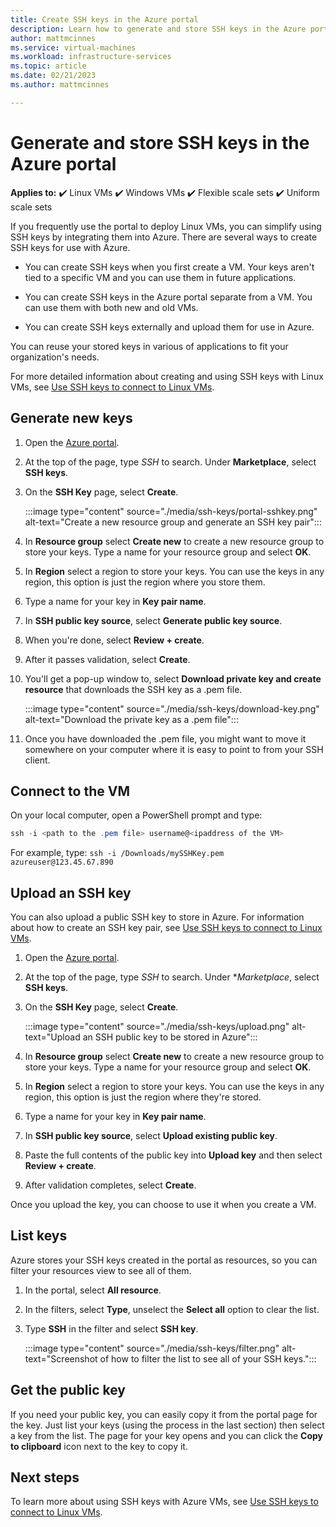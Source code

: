 ```yaml
---
title: Create SSH keys in the Azure portal 
description: Learn how to generate and store SSH keys in the Azure portal for connecting the Linux VMs.
author: mattmcinnes
ms.service: virtual-machines
ms.workload: infrastructure-services
ms.topic: article
ms.date: 02/21/2023
ms.author: mattmcinnes

---
```


# Generate and store SSH keys in the Azure portal

**Applies to:** :heavy_check_mark: Linux VMs :heavy_check_mark: Windows VMs :heavy_check_mark: Flexible scale sets :heavy_check_mark: Uniform scale sets

If you frequently use the portal to deploy Linux VMs, you can simplify using SSH keys by integrating them into Azure. There are several ways to create SSH keys for use with Azure. 

- You can create SSH keys when you first create a VM. Your keys aren't tied to a specific VM and you can use them in future applications.

- You can create SSH keys in the Azure portal separate from a VM. You can use them with both new and old VMs.

- You can create SSH keys externally and upload them for use in Azure.

You can reuse your stored keys in various of applications to fit your organization's needs. 

For more detailed information about creating and using SSH keys with Linux VMs, see [Use SSH keys to connect to Linux VMs](./linux/ssh-from-windows.md).

## Generate new keys

1. Open the [Azure portal](https://portal.azure.com).

1. At the top of the page, type *SSH* to search. Under **Marketplace**, select **SSH keys**.

1. On the **SSH Key** page, select **Create**.

   :::image type="content" source="./media/ssh-keys/portal-sshkey.png" alt-text="Create a new resource group and generate an SSH key pair":::

1. In **Resource group** select **Create new** to create a new resource group to store your keys. Type a name for your resource group and select **OK**.

1. In **Region** select a region to store your keys. You can use the keys in any region, this option is just the region where you store them.

1. Type a name for your key in **Key pair name**.

1. In **SSH public key source**, select **Generate public key source**. 

1. When you're done, select **Review + create**.

1. After it passes validation, select **Create**.

1. You'll get a pop-up window to, select **Download private key and create resource** that downloads the SSH key as a .pem file.

   :::image type="content" source="./media/ssh-keys/download-key.png" alt-text="Download the private key as a .pem file":::

1. Once you have downloaded the .pem file, you might want to move it somewhere on your computer where it is easy to point to from your SSH client.


## Connect to the VM

On your local computer, open a PowerShell prompt and type:

```powershell
ssh -i <path to the .pem file> username@<ipaddress of the VM>
```

For example, type: `ssh -i /Downloads/mySSHKey.pem azureuser@123.45.67.890`


## Upload an SSH key

You can also upload a public SSH key to store in Azure. For information about how to create an SSH key pair, see [Use SSH keys to connect to Linux VMs](./linux/ssh-from-windows.md).

1. Open the [Azure portal](https://portal.azure.com).

1. At the top of the page, type *SSH* to search. Under **Marketplace*, select **SSH keys**.

1. On the **SSH Key** page, select **Create**.

   :::image type="content" source="./media/ssh-keys/upload.png" alt-text="Upload an SSH public key to be stored in Azure":::

1. In **Resource group** select **Create new** to create a new resource group to store your keys. Type a name for your resource group and select **OK**.

1. In **Region** select a region to store your keys. You can use the keys in any region, this option is just the region where they're stored.

1. Type a name for your key in **Key pair name**.

1. In **SSH public key source**, select **Upload existing public key**. 

1. Paste the full contents of the public key into **Upload key** and then select **Review + create**.

1. After validation completes, select **Create**. 

Once you upload the key, you can choose to use it when you create a VM.

## List keys

Azure stores your SSH keys created in the portal as resources, so you can filter your resources view to see all of them.

1. In the portal, select **All resource**.
1. In the filters, select **Type**, unselect the **Select all** option to clear the list.
1. Type **SSH** in the filter and select **SSH key**.

   :::image type="content" source="./media/ssh-keys/filter.png" alt-text="Screenshot of how to filter the list to see all of your SSH keys.":::

## Get the public key

If you need your public key, you can easily copy it from the portal page for the key. Just list your keys (using the process in the last section) then select a key from the list. The page for your key opens and you can click the **Copy to clipboard** icon next to the key to copy it.

## Next steps

To learn more about using SSH keys with Azure VMs, see [Use SSH keys to connect to Linux VMs](./linux/ssh-from-windows.md).
